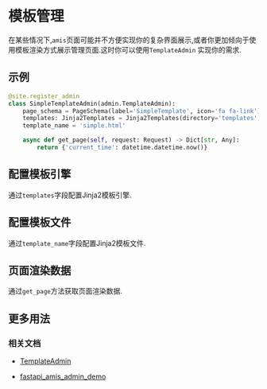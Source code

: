 # 模板管理

在某些情况下,`amis`页面可能并不方便实现你的复杂界面展示,或者你更加倾向于使用模板渲染方式展示管理页面.这时你可以使用`TemplateAdmin`
实现你的需求.

## 示例

```python
@site.register_admin
class SimpleTemplateAdmin(admin.TemplateAdmin):
    page_schema = PageSchema(label='SimpleTemplate', icon='fa fa-link')
    templates: Jinja2Templates = Jinja2Templates(directory='templates')
    template_name = 'simple.html'

    async def get_page(self, request: Request) -> Dict[str, Any]:
        return {'current_time': datetime.datetime.now()}
```

## 配置模板引擎

通过`templates`字段配置Jinja2模板引擎.

## 配置模板文件

通过`template_name`字段配置Jinja2模板文件.

## 页面渲染数据

通过`get_page`方法获取页面渲染数据.

## 更多用法

### 相关文档

- [TemplateAdmin](/amis_admin/TemplateAdmin/)

- [fastapi_amis_admin_demo](https://github.com/amisadmin/fastapi_amis_admin_demo/)